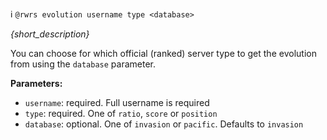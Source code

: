 :information_source:️ `@rwrs evolution username type <database>`

_{short_description}_

You can choose for which official (ranked) server type to get the evolution from using the `database` parameter.

**Parameters:**

- `username`: required. Full username is required
- `type`: required. One of `ratio`, `score` or `position`
- `database`: optional. One of `invasion` or `pacific`. Defaults to `invasion`